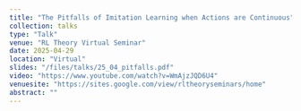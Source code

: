 ```yaml
---
title: "The Pitfalls of Imitation Learning when Actions are Continuous"
collection: talks
type: "Talk"
venue: "RL Theory Virtual Seminar"
date: 2025-04-29
location: "Virtual"
slides: "/files/talks/25_04_pitfalls.pdf"
video: "https://www.youtube.com/watch?v=WmAjzJQD6U4"
venuesite: "https://sites.google.com/view/rltheoryseminars/home"
abstract: ""
---
```



